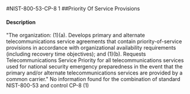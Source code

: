 #NIST-800-53-CP-8 1
##Priority Of Service Provisions
#### Description
"The organization:
   (1)(a).  Develops primary and alternate telecommunications service agreements that contain priority-of-service provisions in accordance with organizational availability requirements (including recovery time objectives); and
   (1)(b).  Requests Telecommunications Service Priority for all telecommunications services used for national security emergency preparedness in the event that the primary and/or alternate telecommunications services are provided by a common carrier."
No information found for the combination of standard NIST-800-53 and control CP-8 (1)
